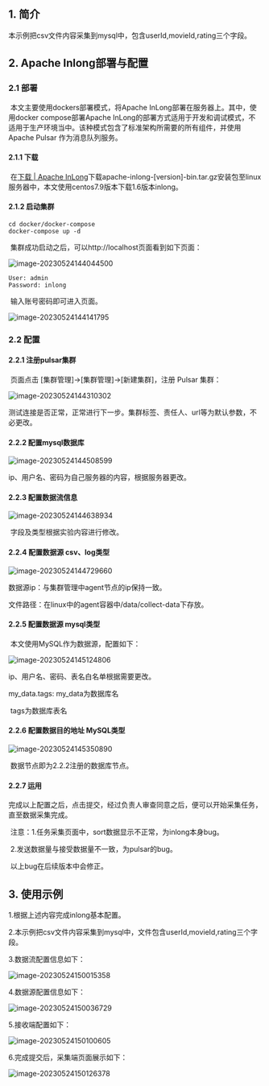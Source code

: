 ## 1. 简介

​	本示例把csv文件内容采集到mysql中，包含userId,movieId,rating三个字段。


## 2. Apache Inlong部署与配置

### 2.1 部署

​	本文主要使用dockers部署模式，将Apache InLong部署在服务器上。其中，使用docker compose部署Apache InLong的部署方式适用于开发和调试模式，不适用于生产环境当中。该种模式包含了标准架构所需要的所有组件，并使用Apache Pulsar 作为消息队列服务。

#### 2.1.1 下载

​	在[下载 | Apache InLong](https://inlong.apache.org/zh-CN/download/)下载apache-inlong-[version]-bin.tar.gz安装包至linux服务器中，本文使用centos7.9版本下载1.6版本inlong。

#### 2.1.2 启动集群

```
cd docker/docker-compose
docker-compose up -d
```

​	集群成功启动之后，可以http://localhost页面看到如下页面：

![image-20230524144044500](./res/1.png)

```
User: admin
Password: inlong
```

​	输入账号密码即可进入页面。

![image-20230524144141795](./res/2.png)



### 2.2 配置

#### 2.2.1 注册pulsar集群

​	页面点击 [集群管理]->[集群管理]->[新建集群]，注册 Pulsar 集群：

![image-20230524144310302](./res/3.png)

​	测试连接是否正常，正常进行下一步。集群标签、责任人、url等为默认参数，不必更改。

#### 2.2.2 配置mysql数据库

![image-20230524144508599](./res/4.png)

ip、用户名、密码为自己服务器的内容，根据服务器更改。

#### 2.2.3 配置数据流信息

![image-20230524144638934](./res/5.png)

​	字段及类型根据实验内容进行修改。

#### 2.2.4 配置数据源 csv、log类型

![image-20230524144729660](./res/7.png)

数据源ip：与集群管理中agent节点的ip保持一致。

文件路径：在linux中的agent容器中/data/collect-data下存放。

#### 2.2.5 配置数据源 mysql类型

​	本文使用MySQL作为数据源，配置如下：

![image-20230524145124806](./res/8.png)

ip、用户名、密码、表名白名单根据需要更改。

my_data.tags: my_data为数据库名

​							tags为数据库表名

#### 2.2.6 配置数据目的地址 MySQL类型

![image-20230524145350890](./res/9.png)

​	数据节点即为2.2.2注册的数据库节点。

#### 2.2.7 运用

​	完成以上配置之后，点击提交，经过负责人审查同意之后，便可以开始采集任务，直至数据采集完成。

​	注意：1.任务采集页面中，sort数据显示不正常，为inlong本身bug。

​				2.发送数据量与接受数据量不一致，为pulsar的bug。

​	以上bug在后续版本中会修正。



## 3. 使用示例

1.根据上述内容完成inlong基本配置。

2.本示例把csv文件内容采集到mysql中，文件包含userId,movieId,rating三个字段。

3.数据流配置信息如下：

![image-20230524150015358](./res/6.png)

4.数据源配置信息如下：

![image-20230524150036729](./res/7.png)

5.接收端配置如下：

![image-20230524150100605](./res/9.png)

6.完成提交后，采集端页面展示如下：

![image-20230524150126378](./res/10.png)